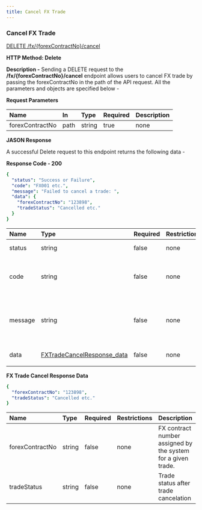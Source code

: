 ```yaml
---
title: Cancel FX Trade
---
```


### **Cancel FX Trade**
[DELETE /fx/{forexContractNo}/cancel](https://finzlyconnect-api-developer-portal.redoc.ly/openapi/fxapi/operation/cancelFXTradeV2/)

**HTTP Method: Delete**

**Description -** Sending a DELETE request to the **/fx/{forexContractNo}/cancel** endpoint allows users to cancel FX trade by passing the forexContractNo in the path of the API request. All the parameters and objects are specified below - 

**Request Parameters**


|**Name** |**In**|**Type**|**Required**|**Description**|
| :- | :- | :- | :- | :- |
|forexContractNo|path|string|true|none|

**JASON Response**

A successful Delete request to this endpoint returns the following data -

**Response Code - 200**

```yaml Before
{
  "status": "Success or Failure",
  "code": "FX001 etc.",
  "message": "Failed to cancel a trade: ",
  "data": {
    "forexContractNo": "123898",
    "tradeStatus": "Cancelled etc."
  }
}

```

|**Name**|**Type**|**Required**|**Restrictions**|**Description**|
| :- | :- | :- | :- | :- |
|status|string|false|none|This will return Success/Failed|
|code|string|false|none|This will indicate the error code in case of API error|
|message|string|false|none|This will be the detailed error message indicating what failed and how to fix the issue|
|data|<p>[FXTradeCancelResponse_data](https://finzlyconnect-api-developer-portal.redoc.ly/openapi/fxapi/operation/cancelFXTradeV2/)</p><p></p>|false|none|none|

**FX Trade Cancel Response Data**
```yaml Before
{
  "forexContractNo": "123898",
  "tradeStatus": "Cancelled etc."
}
```

|**Name**|**Type**|**Required**|**Restrictions**|**Description**|
| :- | :- | :- | :- | :- |
|forexContractNo|string|false|none|FX contract number assigned by the system for a given trade.|
|tradeStatus|string|false|none|Trade status after trade cancelation|